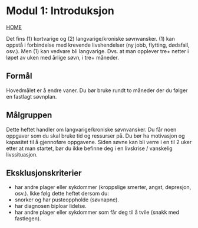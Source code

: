 # Modul 1: Introduksjon

[HOME](../README.md)

Det fins (1) kortvarige og (2) langvarige/kroniske søvnvansker. (1) kan oppstå i forbindelse med krevende livshendelser (ny jobb, flytting, dødsfall, osv.). Men (1) kan vedvare bli langvarige. Dvs. at man opplever tre+ netter i løpet av uken med årlige søvn, i tre+ måneder.  

## Formål
Hovedmålet er å endre vaner. Du bør bruke rundt to måneder der du følger en fastlagt søvnplan.

## Målgruppen
Dette heftet handler om langvarige/kroniske søvnvansker. Du får noen oppgaver som du skal bruke tid og ressurser på. Du bør ha motivasjon og kapasitet til å gjennoføre oppgavene. Siden søvne kan bli verre i en til 2 uker etter at man startet, bør du ikke befinne deg i en livskrise / vanskelig livssituasjon. 

## Eksklusjonskriterier

* har andre plager eller sykdommer (kroppslige smerter, angst, depresjon, osv.).
Ikke følg dette heftet dersom du:
* snorker og har pusteoppholde (søvnapne).
* har diagnosen biploar lidelse.
* har andre plager eller sykdommer som får deg til å tvile (snakk med fastlegen).
